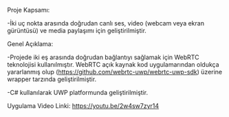 Proje Kapsamı:

  -İki uç nokta arasında doğrudan canlı ses, video (webcam veya ekran gürüntüsü) ve media paylaşımı için geliştirilmiştir.

Genel Açıklama: 

  -Projede iki eş arasında doğrudan bağlantıyı sağlamak için WebRTC teknolojisi kullanılmıştır. WebRTC açık kaynak kod uygulamarından oldukça yararlanmış olup        (https://github.com/webrtc-uwp/webrtc-uwp-sdk) üzerine wrapper tarzında geliştirilmiştir.
  
  -C# kullanılarak UWP platformunda geliştirilmiştir.

Uygulama Video Linki: https://youtu.be/2w4sw7zyr14
